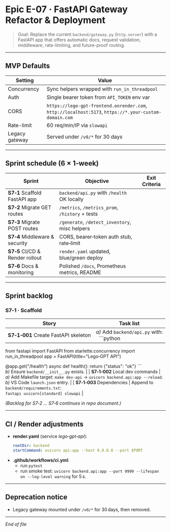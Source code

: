 # Epic E-07 · FastAPI Gateway Refactor & Deployment

> Goal: Replace the current `backend/gateway.py` (`http.server`) with a
> FastAPI app that offers automatic docs, request validation, middleware,
> rate-limiting, and future-proof routing.

---

## MVP Defaults

| Setting | Value |
|---------|-------|
| Concurrency | Sync helpers wrapped with `run_in_threadpool` |
| Auth | Single bearer token from `API_TOKEN` env var |
| CORS | `https://lego-gpt-frontend.onrender.com`, `http://localhost:5173`, `https://*.your-custom-domain.com` |
| Rate-limit | 60 req/min/IP via `slowapi` |
| Legacy gateway | Served under `/v0/*` for 30 days |

---

## Sprint schedule (6 × 1‑week)

| Sprint | Objective | Exit Criteria |
|--------|-----------|---------------|
| **S7‑1** Scaffold FastAPI app | `backend/api.py` with `/health` OK locally |
| **S7‑2** Migrate GET routes | `/metrics`, `/metrics_prom`, `/history` + tests |
| **S7‑3** Migrate POST routes | `/generate`, `/detect_inventory`, misc helpers |
| **S7‑4** Middleware & security | CORS, bearer‑token auth stub, rate‑limit |
| **S7‑5** CI/CD & Render rollout | `render.yaml` updated, blue/green deploy |
| **S7‑6** Docs & monitoring | Polished `/docs`, Prometheus metrics, README |

---

## Sprint backlog

### S7‑1 · Scaffold

| Story | Task list |
|-------|-----------|
| **S7‑1‑001** Create FastAPI skeleton | *a)* Add `backend/api.py` with:<br>&nbsp;&nbsp;```python
from fastapi import FastAPI
from starlette.concurrency import run_in_threadpool
app = FastAPI(title="Lego‑GPT API")

@app.get("/health")
async def health():
    return {"status": "ok"}
```<br>*b)* Ensure `backend/__init__.py` exists. |
| **S7‑1‑002** Local dev commands | *a)* Add Makefile target: `make dev-api` → `uvicorn backend.api:app --reload`.<br>*b)* VS Code `launch.json` entry. |
| **S7‑1‑003** Dependencies | Append to `backend/requirements.txt`:<br>`fastapi
uvicorn[standard]
slowapi` |

*(Backlog for S7‑2 … S7‑6 continues in repo document.)*

---

## CI / Render adjustments

* **render.yaml** (service *lego‑gpt‑api*):  
  ```yaml
  rootDir: backend
  startCommand: uvicorn api:app --host 0.0.0.0 --port $PORT
  ```
* **.github/workflows/ci.yml**:  
  * run `pytest`  
  * run smoke test: `uvicorn backend.api:app --port 9999 --lifespan on --log-level warning` for 5 s.

---

## Deprecation notice

* Legacy gateway mounted under `/v0/*` for 30 days, then removed.

---

_End of file_
